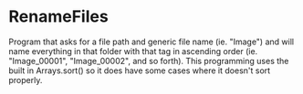 # RenameFiles
Program that asks for a file path and generic file name (ie. "Image") and will name everything in that folder with that tag in ascending order (ie. "Image_00001", "Image_00002", and so forth). This programming uses the built in Arrays.sort() so it does have some cases where it doesn't sort properly.
